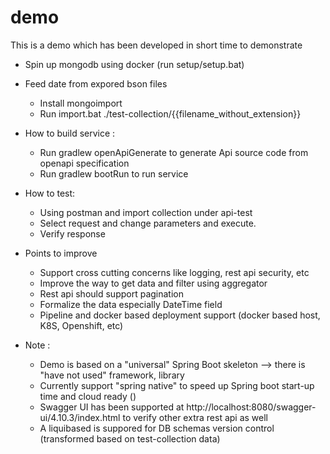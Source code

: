 # demo
This is a demo which has been developed in short time to demonstrate
 + Spin up mongodb using docker (run setup/setup.bat)
 + Feed date from expored bson files 
   - Install mongoimport
   - Run import.bat ./test-collection/{{filename_without_extension}}
 + How to build service :
   - Run gradlew openApiGenerate to generate Api source code from openapi specification
   - Run gradlew bootRun to run service
 + How to test:
   - Using postman and import collection under api-test
   - Select request and change parameters and execute.
   - Verify response

 + Points to improve
   - Support cross cutting concerns like logging, rest api security, etc
   - Improve the way to get data and filter using aggregator
   - Rest api should support pagination
   - Formalize the data especially DateTime field
   - Pipeline and docker based deployment support (docker based host, K8S, Openshift, etc) 
 + Note :
   - Demo is based on a "universal" Spring Boot skeleton --> there is "have not used" framework, library
   - Currently support "spring native" to speed up Spring boot start-up time and cloud ready ()
   - Swagger UI has been supported at http://localhost:8080/swagger-ui/4.10.3/index.html to verify other extra rest api as well   
   - A liquibased is suppored for DB schemas version control (transformed based on test-collection data)
